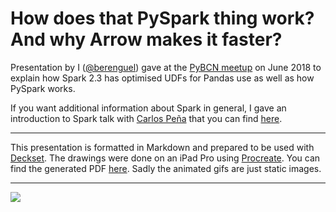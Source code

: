 # How does that PySpark thing work? And why Arrow makes it faster?

Presentation by I ([@berenguel](https://twitter.com/berenguel)) gave at the
[PyBCN meetup](https://www.meetup.com/python-185/) on June 2018 to explain how
Spark 2.3 has optimised UDFs for Pandas use as well as how PySpark works.

If you want additional information about Spark in general, I gave an
introduction to Spark talk with [Carlos Peña](http://twitter.com/crafty_coder)
that you can find [here](https://github.com/rberenguel/WelcomeToApacheSpark).

---

This presentation is formatted in Markdown and prepared to be used with
[Deckset](https://www.decksetapp.com/). The drawings were done on an iPad Pro using [Procreate](https://procreate.art). You can find the generated PDF
[here](https://github.com/rberenguel/pyspark-arrow-pandas/raw/master/pyspark.pdf).
Sadly the animated gifs are just static images.

---

![](https://github.com/rberenguel/pyspark-arrow-pandas/raw/master/Images/Presenting.jpg)
